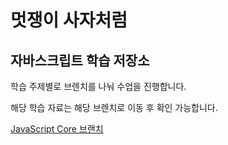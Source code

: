 # 멋쟁이 사자처럼
## 자바스크립트 학습 저장소

학습 주제별로 브렌치를 나눠 수업을 진행합니다.

해당 학습 자료는 해당 브렌치로 이동 후 확인 가능합니다.

[JavaScript Core 브랜치](https://github.com/Byeonjin/FESC_Javascript)


